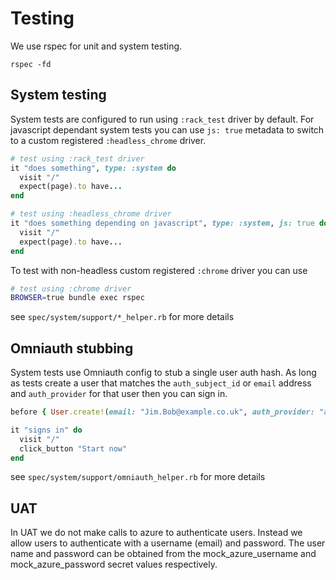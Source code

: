 # Testing

We use rspec for unit and system testing.

```shell
rspec -fd
```

## System testing

System tests are configured to run using `:rack_test` driver by default. For javascript dependant system tests you can use `js: true` metadata to switch to a custom registered `:headless_chrome` driver.

```ruby
# test using :rack_test driver
it "does something", type: :system do
  visit "/"
  expect(page).to have...
end

# test using :headless_chrome driver
it "does something depending on javascript", type: :system, js: true do
  visit "/"
  expect(page).to have...
end

```

To test with non-headless custom registered `:chrome` driver you can use
```sh
# test using :chrome driver
BROWSER=true bundle exec rspec
```

see `spec/system/support/*_helper.rb` for more details

## Omniauth stubbing

System tests use Omniauth config to stub a single user auth hash. As long as tests create a user that matches the `auth_subject_id` or `email` address and `auth_provider` for that user then you can sign in.

```ruby
before { User.create!(email: "Jim.Bob@example.co.uk", auth_provider: "azure_ad") }

it "signs in" do
  visit "/"
  click_button "Start now"
end
```

see `spec/system/support/omniauth_helper.rb` for more details

## UAT

In UAT we do not make calls to azure to authenticate users. Instead we allow users to authenticate with a username (email) and password. The user name and password can be obtained from the mock_azure_username and mock_azure_password secret values respectively.

